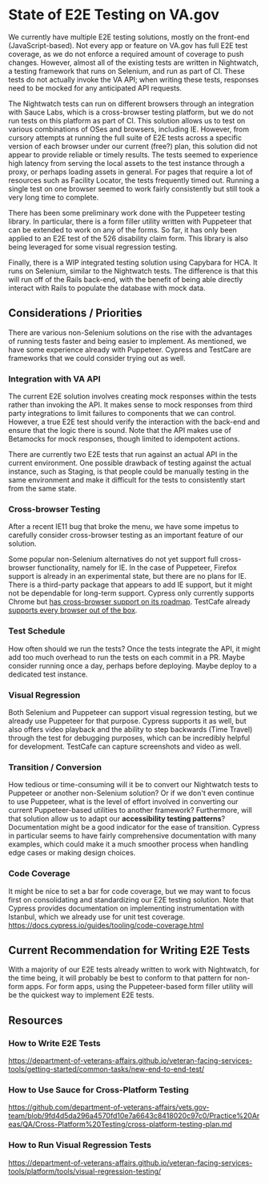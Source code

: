 # State of E2E Testing on VA.gov
We currently have multiple E2E testing solutions, mostly on the front-end (JavaScript-based). Not every app or feature on VA.gov has full E2E test coverage, as we do not enforce a required amount of coverage to push changes. However, almost all of the existing tests are written in Nightwatch, a testing framework that runs on Selenium, and run as part of CI. These tests do not actually invoke the VA API; when writing these tests, responses need to be mocked for any anticipated API requests.

The Nightwatch tests can run on different browsers through an integration with Sauce Labs, which is a cross-browser testing platform, but we do not run tests on this platform as part of CI. This solution allows us to test on various combinations of OSes and browsers, including IE. However, from cursory attempts at running the full suite of E2E tests across a specific version of each browser under our current (free?) plan, this solution did not appear to provide reliable or timely results. The tests seemed to experience high latency from serving the local assets to the test instance through a proxy, or perhaps loading assets in general. For pages that require a lot of resources such as Facility Locator, the tests frequently timed out. Running a single test on one browser seemed to work fairly consistently but still took a very long time to complete.

There has been some preliminary work done with the Puppeteer testing library. In particular, there is a form filler utility written with Puppeteer that can be extended to work on any of the forms. So far, it has only been applied to an E2E test of the 526 disability claim form. This library is also being leveraged for some visual regression testing.

Finally, there is a WIP integrated testing solution using Capybara for HCA. It runs on Selenium, similar to the Nightwatch tests. The difference is that this will run off of the Rails back-end, with the benefit of being able directly interact with Rails to populate the database with mock data.


## Considerations / Priorities
There are various non-Selenium solutions on the rise with the advantages of running tests faster and being easier to implement. As mentioned, we have some experience already with Puppeteer. Cypress and TestCare are frameworks that we could consider trying out as well.

### Integration with VA API
The current E2E solution involves creating mock responses within the tests rather than invoking the API. It makes sense to mock responses from third party integrations to limit failures to components that we can control. However, a true E2E test should verify the interaction with the back-end and ensure that the logic there is sound. Note that the API makes use of Betamocks for mock responses, though limited to idempotent actions.

There are currently two E2E tests that run against an actual API in the current environment. One possible drawback of testing against the actual instance, such as Staging, is that people could be manually testing in the same environment and make it difficult for the tests to consistently start from the same state.

### Cross-browser Testing
After a recent IE11 bug that broke the menu, we have some impetus to carefully consider cross-browser testing as an important feature of our solution.

Some popular non-Selenium alternatives do not yet support full cross-browser functionality, namely for IE. In the case of Puppeteer, Firefox support is already in an experimental state, but there are no plans for IE. There is a third-party package that appears to add IE support, but it might not be dependable for long-term support. Cypress only currently supports Chrome but [has cross-browser support on its roadmap](https://github.com/cypress-io/cypress/issues/310). TestCafe already [supports every browser out of the box](https://devexpress.github.io/testcafe/documentation/using-testcafe/common-concepts/browsers/browser-support.html).

### Test Schedule
How often should we run the tests? Once the tests integrate the API, it might add too much overhead to run the tests on each commit in a PR. Maybe consider running once a day, perhaps before deploying. Maybe deploy to a dedicated test instance.

### Visual Regression
Both Selenium and Puppeteer can support visual regression testing, but we already use Puppeteer for that purpose. Cypress supports it as well, but also offers video playback and the ability to step backwards (Time Travel) through the test for debugging purposes, which can be incredibly helpful for development. TestCafe can capture screenshots and video as well.

### Transition / Conversion
How tedious or time-consuming will it be to convert our Nightwatch tests to Puppeteer or another non-Selenium solution? Or if we don't even continue to use Puppeteer, what is the level of effort involved in converting our current Puppeteer-based utilities to another framework? Furthermore, will that solution allow us to adapt our **accessibility testing patterns**? Documentation might be a good indicator for the ease of transition. Cypress in particular seems to have fairly comprehensive documentation with many examples, which could make it a much smoother process when handling edge cases or making design choices.

### Code Coverage
It might be nice to set a bar for code coverage, but we may want to focus first on consolidating and standardizing our E2E testing solution. Note that Cypress provides documentation on implementing instrumentation with Istanbul, which we already use for unit test coverage. https://docs.cypress.io/guides/tooling/code-coverage.html


## Current Recommendation for Writing E2E Tests
With a majority of our E2E tests already written to work with Nightwatch, for the time being, it will probably be best to conform to that pattern for non-form apps. For form apps, using the Puppeteer-based form filler utility will be the quickest way to implement E2E tests.


## Resources

### How to Write E2E Tests
https://department-of-veterans-affairs.github.io/veteran-facing-services-tools/getting-started/common-tasks/new-end-to-end-test/

### How to Use Sauce for Cross-Platform Testing
https://github.com/department-of-veterans-affairs/vets.gov-team/blob/9fd4d5da296a4570fd10e7a6643c8418020c97c0/Practice%20Areas/QA/Cross-Platform%20Testing/cross-platform-testing-plan.md

### How to Run Visual Regression Tests
https://department-of-veterans-affairs.github.io/veteran-facing-services-tools/platform/tools/visual-regression-testing/
